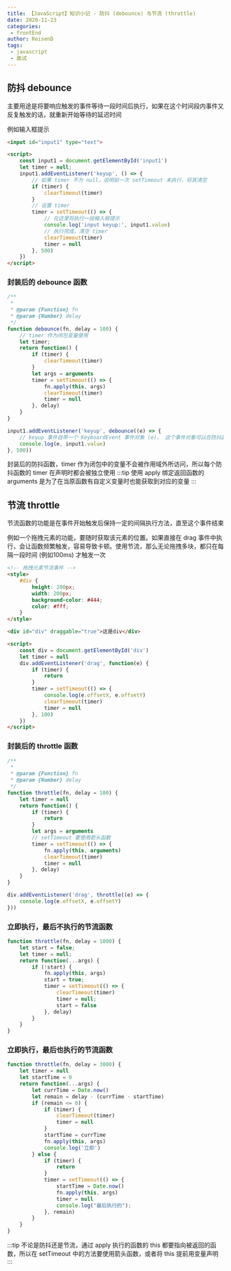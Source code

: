 ```yaml
---
title: 【JavaScript】知识小记 - 防抖 (debounce) 与节流 (throttle)
date: 2020-11-23
categories:
 - frontEnd
author: ReisenD
tags:
 - javascript
 - 面试
---
```


## 防抖 debounce

主要用途是将要响应触发的事件等待一段时间后执行，如果在这个时间段内事件又反复触发的话，就重新开始等待的延迟时间

例如输入框提示
```html
<input id="input1" type="text">

<script>
    const input1 = document.getElementById('input1')
    let timer = null;
    input1.addEventListener('keyup', () => {
        // 如果 timer 不为 null，说明前一次 setTimeout 未执行，将其清空
        if (timer) {
            clearTimeout(timer)
        }
        // 设置 timer
        timer = setTimeout(() => {
            // 在这里将执行一段输入框提示
            console.log('input keyup:', input1.value)
            // 执行完成，清空 timer
            clearTimeout(timer)
            timer = null
        }, 500)
    })
</script>
```

### 封装后的 debounce 函数
```js
/**
 * 
 * @param {Function} fn
 * @param {Number} delay
 */
function debounce(fn, delay = 100) {
    // timer 作为闭包变量使用
    let timer;
    return function() {
        if (timer) {
            clearTimeout(timer)
        }
        let args = arguments
        timer = setTimeout(() => {
            fn.apply(this, args)
            clearTimeout(timer)
            timer = null
        }, delay)
    }
}

input1.addEventListener('keyup', debounce((e) => {
    // keyup 事件自带一个 KeyboardEvent 事件对象 (e)， 这个事件对象可以在防抖函数中被这样使用
    console.log(e, input1.value)
}, 500))
```
封装后的防抖函数，timer 作为闭包中的变量不会被作用域外所访问，所以每个防抖函数的 timer 在声明时都会被独立使用
:::tip
使用 apply 绑定返回函数的 arguments 是为了在当原函数有自定义变量时也能获取到对应的变量
:::


## 节流 throttle

节流函数的功能是在事件开始触发后保持一定的间隔执行方法，直至这个事件结束  

例如一个拖拽元素的功能，要随时获取该元素的位置。如果直接在 drag 事件中执行，会让函数频繁触发，容易导致卡顿。使用节流，那么无论拖拽多块，都只在每隔一段时间 (例如100ms) 才触发一次

```html
<!-- 拖拽元素节流事件 -->
<style>
    #div {
        height: 200px; 
        width: 200px;
        background-color: #444; 
        color: #fff;
    }
</style>

<div id="div" draggable="true">这是div</div>

<script>
    const div = document.getElementById('div')
    let timer = null
    div.addEventListener('drag', function(e) {
        if (timer) {
            return
        }
        timer = setTimeout(() => {
            console.log(e.offsetX, e.offsetY)
            clearTimeout(timer)
            timer = null
        }, 100)
    })
</script>
```

### 封装后的 throttle 函数
```js
/**
 * 
 * @param {Function} fn
 * @param {Number} delay
 */
function throttle(fn, delay = 100) {
    let timer = null
    return function() {
        if (timer) {
            return
        }
        let args = arguments
        // setTimeout 要使用箭头函数
        timer = setTimeout(() => {
            fn.apply(this, arguments)
            clearTimeout(timer)
            timer = null
        }, delay)
    }
}

div.addEventListener('drag', throttle((e) => {
    console.log(e.offsetX, e.offsetY)
}))
```
### 立即执行，最后不执行的节流函数
```js
function throttle(fn, delay = 1000) {
    let start = false;
    let timer = null;
    return function(...args) {
        if (!start) {
            fn.apply(this, args)
            start = true;
            timer = setTimeout(() => {
                clearTimeout(timer)
                timer = null;
                start = false
            }, delay)
        }
    }
}
```
### 立即执行，最后也执行的节流函数
```js
function throttle(fn, delay = 3000) {
    let timer = null
    let startTime = 0
    return function(...args) {
        let currTime = Date.now()
        let remain = delay - (currTime - startTime)
        if (remain <= 0) {
            if (timer) {
                clearTimeout(timer)
                timer = null
            }
            startTime = currTime
            fn.apply(this, args)
            console.log('立即')
        } else {
            if (timer) {
                return
            }
            timer = setTimeout(() => {
                startTime = Date.now()
                fn.apply(this, args)
                timer = null
                console.log("最后执行的");
            }, remain)
        }
    }
}
```

:::tip
不论是防抖还是节流，通过 apply 执行的函数的 this 都要指向被返回的函数，所以在 setTimeout 中的方法要使用箭头函数，或者将 this 提前用变量声明
:::